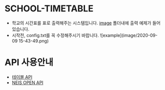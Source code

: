 # SCHOOL-TIMETABLE
* 학교의 시간표를 표로 출력해주는 시스템입니다. [image](image) 폴더내에 출력 예제가 들어 있습니다.
* 시작전, config.txt를 꼭 수정해주시기 바랍니다.
![example](image/2020-09-09 15-43-49.png)

# API 사용안내
* [테이블 API](https://cafe.naver.com/nameyee/23432)
* [NEIS OPEN API](https://open.neis.go.kr/)